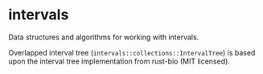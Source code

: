 # intervals

Data structures and algorithms for working with intervals.

Overlapped interval tree (`intervals::collections::IntervalTree`) is based
upon the interval tree implementation from rust-bio (MIT licensed).
